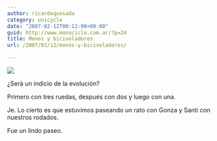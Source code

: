 ```yaml
---
author: ricardoquesada
category: unicycle
date: "2007-02-12T00:12:00+00:00"
guid: http://www.monociclo.com.ar/?p=24
title: Monos y bicivoladores
url: /2007/02/12/monos-y-bicivoladores/

---
```

[![](/wp-content/uploads/2007/02/a0366-00016.jpg?w=300)](/wp-content/uploads/2007/02/a0366-00016.jpg)

¿Será un indicio de la evolución?

Primero con tres ruedas, después con dos y luego con una. 

Je. Lo cierto es que estuvimos paseando un rato con Gonza y Santi con nuestros rodados.

Fue un lindo paseo.

